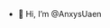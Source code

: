 - 👋 Hi, I’m @AnxysUaen

<!---
AnxysUaen/AnxysUaen is a ✨ special ✨ repository because its `README.md` (this file) appears on your GitHub profile.
You can click the Preview link to take a look at your changes.
--->
